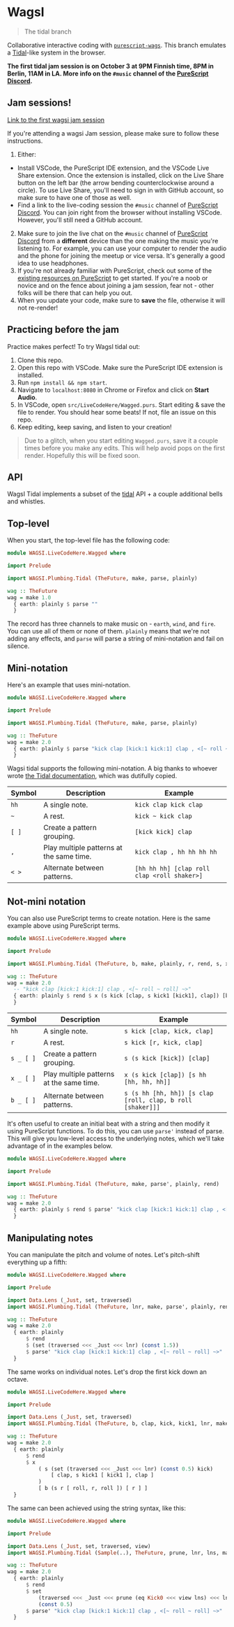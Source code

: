 # WagsI

> The tidal branch

Collaborative interactive coding with [`purescript-wags`](https://github.com/mikesol/purescript-wags). This branch emulates a [Tidal](https://tidalcycles.org/)-like system in the browser.

**The first tidal jam session is on October 3 at 9PM Finnish time, 8PM in Berlin, 11AM in LA. More info on the `#music` channel of the [PureScript Discord](https://purescript.org/chat).**

## Jam sessions!

[Link to the first wagsi jam session](https://twitter.com/stronglynormal/status/1409566300452577286)

If you're attending a wagsi Jam session, please make sure to follow these instructions.

1. Either:
  - Install VSCode, the PureScript IDE extension, and the VSCode Live Share extension. Once the extension is installed, click on the Live Share button on the left bar (the arrow bending counterclockwise around a circle). To use Live Share, you'll need to sign in with GitHub account, so make sure to have one of those as well.
  - Find a link to the live-coding session the `#music` channel of [PureScript Discord](https://purescript.org/chat). You can join right from the browser without installing VSCode. However, you'll still need a GitHub account. 
2. Make sure to join the live chat on the `#music` channel of [PureScript Discord](https://purescript.org/chat) from a **different** device than the one making the music you're listening to. For example, you can use your computer to render the audio and the phone for joining the meetup or vice versa. It's generally a good idea to use headphones.
3. If you're not already familiar with PureScript, check out some of the [existing resources on PureScript](https://leanpub.com/fp-made-easier) to get started. If you're a noob or novice and on the fence about joining a jam session, fear not - other folks will be there that can help you out.
4. When you update your code, make sure to **save** the file, otherwise it will not re-render!

## Practicing before the jam

Practice makes perfect! To try WagsI tidal out:

1. Clone this repo.
2. Open this repo with VSCode. Make sure the PureScript IDE extension is installed.
3. Run `npm install && npm start`.
4. Navigate to `localhost:8080` in Chrome or Firefox and click on **Start Audio**.
5. In VSCode, open `src/LiveCodeHere/Wagged.purs`. Start editing & save the file to render. You should hear some beats! If not, file an issue on this repo.
6. Keep editing, keep saving, and listen to your creation!

> Due to a glitch, when you start editing `Wagged.purs`, save it a couple times before you make any edits. This will help avoid pops on the first render. Hopefully this will be fixed soon.

## API

WagsI Tidal implements a subset of the [tidal](https://tidalcycles.org/) API + a couple additional bells and whistles.

## Top-level

When you start, the top-level file has the following code:

```purescript
module WAGSI.LiveCodeHere.Wagged where

import Prelude

import WAGSI.Plumbing.Tidal (TheFuture, make, parse, plainly)

wag :: TheFuture
wag = make 1.0
  { earth: plainly $ parse ""
  }
```

The record has three channels to make music on - `earth`, `wind`, and `fire`. You can use all of them or none of them. `plainly` means that we're not adding any effects, and `parse` will parse a string of mini-notation and fail on silence.

## Mini-notation

Here's an example that uses mini-notation.

```purescript
module WAGSI.LiveCodeHere.Wagged where

import Prelude

import WAGSI.Plumbing.Tidal (TheFuture, make, parse, plainly)

wag :: TheFuture
wag = make 2.0
  { earth: plainly $ parse "kick clap [kick:1 kick:1] clap , <[~ roll ~ roll] ~>"
  }
```

Wagsi tidal supports the following mini-notation. A big thanks to whoever wrote [the Tidal documentation](http://tidalcycles.org/docs/reference/mini_notation/), which was dutifully copied.

| Symbol | Description                              | Example                                     |
|--------|------------------------------------------|---------------------------------------------|
| `hh`   | A single note.                           | `kick clap kick clap`                       |
| `~`    | A rest.                                  | `kick ~ kick clap`                          |
| `[ ]`  | Create a pattern grouping.               | `[kick kick] clap`                          |
| `,`    | Play multiple patterns at the same time. | `kick clap , hh hh hh hh`                   |
| `< >`  | Alternate between patterns.              | `[hh hh hh] [clap roll clap <roll shaker>]` |

## Not-mini notation

You can also use PureScript terms to create notation. Here is the same example above using PureScript terms.

```purescript
module WAGSI.LiveCodeHere.Wagged where

import Prelude

import WAGSI.Plumbing.Tidal (TheFuture, b, make, plainly, r, rend, s, x, kick, kick1, clap, roll)

wag :: TheFuture
wag = make 2.0
  -- "kick clap [kick:1 kick:1] clap , <[~ roll ~ roll] ~>"
  { earth: plainly $ rend $ x (s kick [clap, s kick1 [kick1], clap]) [b (s r [roll, r, roll]) [r]]
  }
```

| Symbol     | Description                              | Example                                                    |
|------------|------------------------------------------|------------------------------------------------------------|
| `hh`       | A single note.                           | `s kick [clap, kick, clap]`                                |
| `r`        | A rest.                                  | `s kick [r, kick, clap]`                                   |
| `s _ [ ]`  | Create a pattern grouping.               | `s (s kick [kick]) [clap]`                                 |
| `x _ [ ]`  | Play multiple patterns at the same time. | `x (s kick [clap]) [s hh [hh, hh, hh]]`                    |
| `b _ [ ]`  | Alternate between patterns.              | `s (s hh [hh, hh]) [s clap [roll, clap, b roll [shaker]]]` |

It's often useful to create an initial beat with a string and then modify it using PureScript functions. To do this, you can use `parse'` instead of parse. This will give you low-level access to the underlying notes, which we'll take advantage of in the examples below.

```purescript
module WAGSI.LiveCodeHere.Wagged where

import Prelude

import WAGSI.Plumbing.Tidal (TheFuture, make, parse', plainly, rend)

wag :: TheFuture
wag = make 2.0
  { earth: plainly $ rend $ parse' "kick clap [kick:1 kick:1] clap , <[~ roll ~ roll] ~>"
  }
```

## Manipulating notes

You can manipulate the pitch and volume of notes. Let's pitch-shift everything up a fifth:

```purescript
module WAGSI.LiveCodeHere.Wagged where

import Prelude

import Data.Lens (_Just, set, traversed)
import WAGSI.Plumbing.Tidal (TheFuture, lnr, make, parse', plainly, rend)

wag :: TheFuture
wag = make 2.0
  { earth: plainly
      $ rend
      $ (set (traversed <<< _Just <<< lnr) (const 1.5))
      $ parse' "kick clap [kick:1 kick:1] clap , <[~ roll ~ roll] ~>"
  }
```

The same works on individual notes. Let's drop the first kick down an octave.

```purescript
module WAGSI.LiveCodeHere.Wagged where

import Prelude

import Data.Lens (_Just, set, traversed)
import WAGSI.Plumbing.Tidal (TheFuture, b, clap, kick, kick1, lnr, make, plainly, r, rend, roll, s, x)

wag :: TheFuture
wag = make 2.0
  { earth: plainly
      $ rend
      $ x
          ( s (set (traversed <<< _Just <<< lnr) (const 0.5) kick)
              [ clap, s kick1 [ kick1 ], clap ]
          )
          [ b (s r [ roll, r, roll ]) [ r ] ]
  }
```

The same can been achieved using the string syntax, like this:

```purescript
module WAGSI.LiveCodeHere.Wagged where

import Prelude

import Data.Lens (_Just, set, traversed, view)
import WAGSI.Plumbing.Tidal (Sample(..), TheFuture, prune, lnr, lns, make, parse', plainly, rend)

wag :: TheFuture
wag = make 2.0
  { earth: plainly
      $ rend
      $ set
          (traversed <<< _Just <<< prune (eq Kick0 <<< view lns) <<< lnr)
          (const 0.5)
      $ parse' "kick clap [kick:1 kick:1] clap , <[~ roll ~ roll] ~>"
  }

```